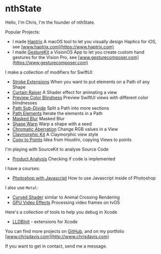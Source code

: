 # nthState

Hello, I'm Chris, I'm the founder of nthState.

Popular Projects:

- I made [Haptrix](https://github.com/nthState/Haptrix) A macOS tool to let you visually design Haptics for iOS, see [www.haptrix.com](https://www.haptrix.com)
- I made [GestureKit](https://github.com/nthstate/gesturekit) a VisionOS App to let you create custom hand gestures for the Vision Pro, see [www.gesturecomposer.com](https://www.gesturecomposer.com)

I make a collection of modifiers for SwiftUI:

- [Stroke Extensions](https://github.com/nthState/StrokeExtensions) When you want to put elements on a Path of any Shape
- [Curtain Raiser](https://github.com/nthState/CurtainRaiser) A Shader effect for animating a view
- [Preview Color Blindness](https://github.com/nthState/PreviewColorBlindness) Preview SwiftUI views with different color blindnesses
- [Path Sub-Divide](https://github.com/nthState/PathSubdivide) Split a Path into more sections
- [Path Elements](https://github.com/nthState/PathElements) Iterate the elements in a Path
- [Masked Blur](https://github.com/nthState/MaskedBlur) Masked Blur
- [Shape Warp](https://github.com/nthState/ShapeWarp) Warp a shape with a seed
- [Chromatic Aberration](https://github.com/nthState/ChromaticAberration) Change RGB values in a View
- [Claymorphic Kit](https://github.com/nthState/ClaymorphicKit) A Claymorphic view style 
- [Copy to Points](https://github.com/nthState/CopyToPoints) Idea from Houdini, copying Views to points

I'm playing with SourceKit to analyse Source Code

- [Product Analysis](https://github.com/nthState/ProductAnalysis) Checking if code is implemented

I have a courses:

- [Photoshop with Javascript](https://github.com/nthState/PhotoshopWithJavascript) How to use Javascript inside of Photoshop

I also use `Metal`:

- [Curved Shader](https://github.com/nthState/CurvedShader) similar to Animal Crossing Rendering
- [GPU Video Effects](https://github.com/nthState/GPUVideoEffectsWithTVOS) Processing video frames on tvOS

Here's a collection of tools to help you debug in Xcode

- [LLDBInit](https://github.com/nthState/lldbinit) - extensions for Xcode

You can find more projects on [GitHub](https://github.com/nthState), and on my portfolio [www.chrisdavis.com](http://www.chrisdavis.com)

If you want to get in contact, send me a message.